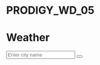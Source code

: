 # PRODIGY_WD_05
<!DOCTYPE html>
<html lang="en">
<head>
    <meta charset="UTF-8">
    <meta name="viewport" content="width=device-width, initial-scale=1.0">
    <title>Weather</title>
    <link rel="stylesheet" href="styles.css">
    <link rel="stylesheet" href="https://cdnjs.cloudflare.com/ajax/libs/font-awesome/5.15.3/css/all.min.css">
</head>
<body>
    <div class="container">
        <h1>Weather</h1>
        <div class="search-box">
            <input type="text" id="city" placeholder="Enter city name">
            <button onclick="getWeather()"><i class="fas fa-search"></i></button>
        </div>
        <div id="loading" class="loading-spinner" style="display: none;">
            <i class="fas fa-spinner fa-spin"></i>
        </div>
        <div id="weather-info" class="weather-info" style="display: none;">
            <!-- Weather information will be displayed here -->
        </div>
        <div id="error-message" class="error-message" style="display: none;">
            <!-- Error message will be displayed here -->
        </div>
    </div>
    <script src="script.js"></script>
</body>
</html>

